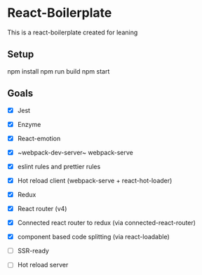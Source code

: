 # React-Boilerplate
This is a react-boilerplate created for leaning

## Setup
npm install
npm run build
npm start

## Goals
- [x] Jest
- [x] Enzyme
- [x] React-emotion
- [x] ~webpack-dev-server~ webpack-serve
- [x] eslint rules and prettier rules
- [x] Hot reload client (webpack-serve + react-hot-loader)
- [x] Redux
- [x] React router (v4)
- [x] Connected react router to redux (via connected-react-router)
- [x] component based code splitting (via react-loadable)
- [ ] SSR-ready
- [ ] Hot reload server
 